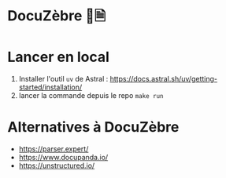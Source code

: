 # DocuZèbre 🦓🗎

# Lancer en local

1. Installer l'outil `uv` de Astral : https://docs.astral.sh/uv/getting-started/installation/
2. lancer la commande depuis le repo `make run`

# Alternatives à DocuZèbre
- https://parser.expert/
- https://www.docupanda.io/
- https://unstructured.io/
